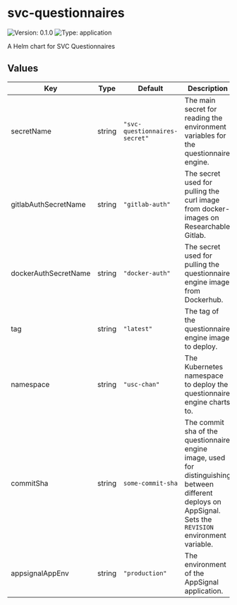 # svc-questionnaires

![Version: 0.1.0](https://img.shields.io/badge/Version-0.1.0-informational?style=flat-square) ![Type: application](https://img.shields.io/badge/Type-application-informational?style=flat-square)

A Helm chart for SVC Questionnaires

## Values

| Key | Type | Default | Description |
|-----|------|---------|-------------|
| secretName | string | `"svc-questionnaires-secret"` | The main secret for reading the environment variables for the questionnaire engine. |
| gitlabAuthSecretName | string | `"gitlab-auth"` | The secret used for pulling the curl image from docker-images on Researchable Gitlab. |
| dockerAuthSecretName | string | `"docker-auth"` | The secret used for pulling the questionnaire engine image from Dockerhub. |
| tag | string | `"latest"` | The tag of the questionnaire engine image to deploy. |
| namespace | string | `"usc-chan"` | The Kubernetes namespace to deploy the questionnaire engine charts to. |
| commitSha | string | `some-commit-sha` | The commit sha of the questionnaire engine image, used for distinguishing between different deploys on AppSignal. Sets the `REVISION` environment variable. |
| appsignalAppEnv | string | `"production"` | The environment of the AppSignal application. |
